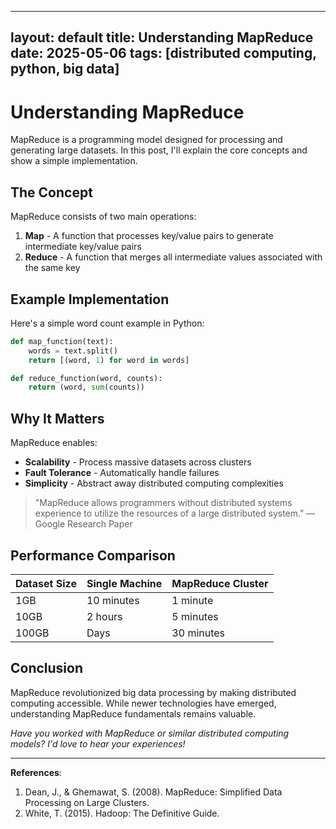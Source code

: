 ______________________________________________________________________

## layout: default title: Understanding MapReduce date: 2025-05-06 tags: [distributed computing, python, big data]

# Understanding MapReduce

MapReduce is a programming model designed for processing and generating large datasets. In this post, I'll explain the core concepts and show a simple implementation.

## The Concept

MapReduce consists of two main operations:

1. **Map** - A function that processes key/value pairs to generate intermediate key/value pairs
1. **Reduce** - A function that merges all intermediate values associated with the same key

## Example Implementation

Here's a simple word count example in Python:

```python
def map_function(text):
    words = text.split()
    return [(word, 1) for word in words]

def reduce_function(word, counts):
    return (word, sum(counts))
```

## Why It Matters

MapReduce enables:

- **Scalability** - Process massive datasets across clusters
- **Fault Tolerance** - Automatically handle failures
- **Simplicity** - Abstract away distributed computing complexities

> "MapReduce allows programmers without distributed systems experience to utilize the resources of a large distributed system." — Google Research Paper

## Performance Comparison

| Dataset Size | Single Machine | MapReduce Cluster |
|--------------|---------------|-------------------|
| 1GB | 10 minutes | 1 minute |
| 10GB | 2 hours | 5 minutes |
| 100GB | Days | 30 minutes |

## Conclusion

MapReduce revolutionized big data processing by making distributed computing accessible. While newer technologies have emerged, understanding MapReduce fundamentals remains valuable.

*Have you worked with MapReduce or similar distributed computing models? I'd love to hear your experiences!*

______________________________________________________________________

**References**:

1. Dean, J., & Ghemawat, S. (2008). MapReduce: Simplified Data Processing on Large Clusters.
1. White, T. (2015). Hadoop: The Definitive Guide.
